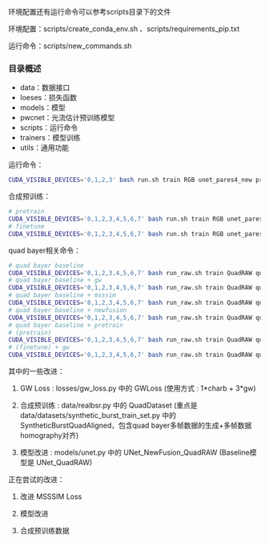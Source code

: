 环境配置还有运行命令可以参考scripts目录下的文件

环境配置：scripts/create_conda_env.sh 、scripts/requirements_pip.txt

运行命令：scripts/new_commands.sh

### 目录概述

- data：数据接口
- loeses：损失函数
- models：模型
- pwcnet：光流估计预训练模型
- scripts：运行命令
- trainers：模型训练
- utils：通用功能

运行命令：
```bash
CUDA_VISIBLE_DEVICES='0,1,2,3' bash run.sh train RGB unet_pares4_new pretrain 'charb' --charbonnier
```

合成预训练：
```bash
# pretrain
CUDA_VISIBLE_DEVICES='0,1,2,3,4,5,6,7' bash run.sh train RGB unet_pares4_new syn_pretrain 'bs128,ps384,ep200,lr2e-4,charb' --charbonnier --lr 2e-4 --epoch 200 --image_size 384 --batch 128
# finetune
CUDA_VISIBLE_DEVICES='0,1,2,3,4,5,6,7' bash run.sh train RGB unet_pares4_new pretrain 'synPT(bs128,ps384,ep200,lr2e-4,charb),ep200,lr2e-4,charb' --load_run_name 'RGB-unet_pares4_new-syn_pretrain-(bs128,ps384,ep200,lr2e-4,charb)' --charbonnier --lr 2e-4 --epoch 200
```

quad bayer相关命令：
```bash
# quad bayer baseline
CUDA_VISIBLE_DEVICES='0,1,2,3,4,5,6,7' bash run_raw.sh train QuadRAW quadraw_unet_pares4_new quad_pretrain 'ep200,lr2e-4,charb' --charbonnier --lr 2e-4 --epoch 200
# quad bayer baseline + gw
CUDA_VISIBLE_DEVICES='0,1,2,3,4,5,6,7' bash run_raw.sh train QuadRAW quadraw_unet_pares4_new quad_pretrain 'ep200,lr2e-4,charb,gw3' --charbonnier --gw_loss_weight 3 --lr 2e-4 --epoch 200
# quad bayer baseline + msssim
CUDA_VISIBLE_DEVICES='0,1,2,3,4,5,6,7' bash run_raw.sh train QuadRAW quadraw_unet_pares4_new quad_pretrain 'ep200,lr2e-4,charb,msssim1' --charbonnier --msssim_loss_weight 1 --lr 2e-4 --epoch 200
# quad bayer baseline + newfusion
CUDA_VISIBLE_DEVICES='0,1,2,3,4,5,6,7' bash run_raw.sh train QuadRAW quadraw_newfusion_unet_pares4_new quad_pretrain 'ep200,lr2e-4,charb' --charbonnier --lr 2e-4 --epoch 200
# quad bayer baseline + pretrain
# (pretrain)
CUDA_VISIBLE_DEVICES='0,1,2,3,4,5,6,7' bash run_raw.sh train QuadRAW quadraw_unet_pares4_new quad_syn_pretrain 'bs64,ps384,ep200,lr2e-4,charb' --charbonnier --lr 2e-4 --epoch 200 --image_size 384 --batch 64
# (finetune) + gw
CUDA_VISIBLE_DEVICES='0,1,2,3,4,5,6,7' bash run_raw.sh train QuadRAW quadraw_unet_pares4_new quad_pretrain 'syn(bs64,ps384,ep200,lr2e-4,charb),bs32,ps384,ep200,lr2e-4,charb,gw3' --charbonnier --gw_loss_weight 3 --lr 2e-4 --epoch 200 --image_size 384 --batch 32 --load_run_name 'QuadRAW-quadraw_unet_pares4_new-quad_syn_pretrain-(bs64,ps384,ep200,lr2e-4,charb)'
```

其中的一些改进：

1. GW Loss : losses/gw_loss.py 中的 GWLoss (使用方式 : 1\*charb + 3\*gw)

2. 合成预训练 : data/realbsr.py 中的 QuadDataset (重点是 data/datasets/synthetic_burst_train_set.py 中的 SyntheticBurstQuadAligned，包含quad bayer多帧数据的生成+多帧数据homography对齐)

3. 模型改进 : models/unet.py 中的 UNet_NewFusion_QuadRAW (Baseline模型是 UNet_QuadRAW)

正在尝试的改进：

1. 改进 MSSSIM Loss

2. 模型改进

3. 合成预训练数据